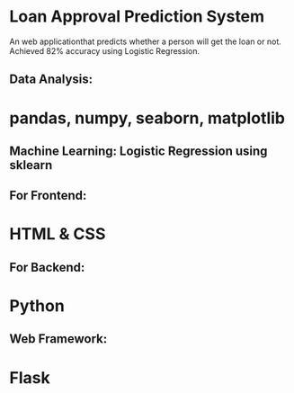# Loan Approval Prediction System
An web applicationthat predicts whether a person will get the loan or not.
Achieved 82% accuracy using Logistic Regression.


## Data Analysis:
# pandas, numpy, seaborn, matplotlib

## Machine Learning: Logistic Regression using sklearn

## For Frontend:
# HTML & CSS 

## For Backend: 
# Python

## Web Framework: 
# Flask
